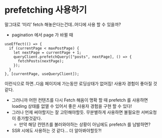 # prefetching 사용하기

말그대로 ‘미리’ fetch 해놓은다는건데..어디에 사용 할 수 있을까?

- pagination 에서 page 가 바뀔 때

```tsx
useEffect(() => {
  if (currentPage < maxPostPage) {
    let nextPage = currentPage + 1;
    queryClient.prefetchQuery(["posts", nextPage], () => {
      fetchPosts(nextPage);
    });
  }
}, [currentPage, useQueryClient]);
```

이런식으로 하면..다음 페이지에 가는동안 로딩상태가 없어짐! 사용자 경험이 좋아질 것 같다.

- 그러니까 어떤 컨텐츠를 다시 Fetch 해옴이 명확 할 때 prefetch 를 사용하면 loading 상태를 없앨 수 있어서 좋은 사용자 경험을 구현 할 수 있다!
- 그러나 언제 써야할지는 잘 고민해야할듯. 무분별하게 사용하면 불필요한 서버요청이 증가할것같다.
  - 만약 해당 컨텐츠를 불러와야하는 상황이 아님에도 prefetch 를 남발하면?
- SSR 시에도 사용하는 것 같다… 더 알아봐야할듯?!
